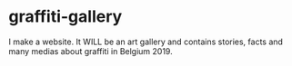 # graffiti-gallery
I make a website. It WILL be an art gallery and contains stories, facts and many medias about graffiti in Belgium 2019. 
